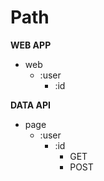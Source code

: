 # Path

**WEB APP**

- web
  - :user
    - :id

**DATA API**

- page
  - :user
    - :id
      - GET
      - POST
